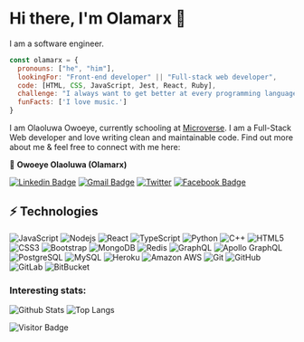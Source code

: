 # Hi there, I'm Olamarx 👋

I am a software engineer.

```javascript
const olamarx = {
  pronouns: ["he", "him"],
  lookingFor: "Front-end developer" || "Full-stack web developer",
  code: [HTML, CSS, JavaScript, Jest, React, Ruby],
  challenge: "I always want to get better at every programming language I learn.",
  funFacts: ['I love music.']
}
```

I am Olaoluwa Owoeye, currently schooling at [Microverse](https://www.microverse.org/). I am a Full-Stack Web developer and love writing clean and maintainable code. Find out more about me & feel free to connect with me here:

👤 **Owoeye Olaoluwa (Olamarx)**

[![Linkedin Badge](https://img.shields.io/badge/-Olaoluwa-blue?style=flat-square&logo=Linkedin&logoColor=white&link=https://www.linkedin.com/in/olaoluwa-owoeye-617702162/)](https://www.linkedin.com/in/olaoluwa-owoeye-617702162/)
[![Gmail Badge](https://img.shields.io/badge/-olaoluwaowoeye@gmail.com-c14438?style=flat-square&logo=Gmail&logoColor=white&link=mailto:olaoluwaowoeye@gmail.com)](mailto:olaoluwaowoeye@gmail.com)
[![Twitter](https://img.shields.io/badge/Twitter--1877F2?style=flat-square&logo=Twitter&logoColor=white&link=https://twitter.com/Owoeye0laoluwa)](https://twitter.com/Owoeye0laoluwa)
[![Facebook Badge](https://img.shields.io/badge/Facebook-1877F2?style=flat-square&logo=facebook&logoColor=white&link=https://web.facebook.com/olaoluwa.owoeye.39/)](https://web.facebook.com/olaoluwa.owoeye.39)


## ⚡ Technologies

![JavaScript](https://img.shields.io/badge/-JavaScript-black?style=flat-square&logo=javascript)
![Nodejs](https://img.shields.io/badge/-Nodejs-black?style=flat-square&logo=Node.js)
![React](https://img.shields.io/badge/-React-black?style=flat-square&logo=react)
![TypeScript](https://img.shields.io/badge/-TypeScript-007ACC?style=flat-square&logo=typescript)
![Python](https://img.shields.io/badge/-Python-black?style=flat-square&logo=Python)
![C++](https://img.shields.io/badge/-C++-00599C?style=flat-square&logo=c)
![HTML5](https://img.shields.io/badge/-HTML5-E34F26?style=flat-square&logo=html5&logoColor=white)
![CSS3](https://img.shields.io/badge/-CSS3-1572B6?style=flat-square&logo=css3)
![Bootstrap](https://img.shields.io/badge/-Bootstrap-563D7C?style=flat-square&logo=bootstrap)
![MongoDB](https://img.shields.io/badge/-MongoDB-black?style=flat-square&logo=mongodb)
![Redis](https://img.shields.io/badge/-Redis-black?style=flat-square&logo=Redis)
![GraphQL](https://img.shields.io/badge/-GraphQL-E10098?style=flat-square&logo=graphql)
![Apollo GraphQL](https://img.shields.io/badge/-Apollo%20GraphQL-311C87?style=flat-square&logo=apollo-graphql)
![PostgreSQL](https://img.shields.io/badge/-PostgreSQL-336791?style=flat-square&logo=postgresql)
![MySQL](https://img.shields.io/badge/-MySQL-black?style=flat-square&logo=mysql)
![Heroku](https://img.shields.io/badge/-Heroku-430098?style=flat-square&logo=heroku)
![Amazon AWS](https://img.shields.io/badge/Amazon%20AWS-232F3E?style=flat-square&logo=amazon-aws)
![Git](https://img.shields.io/badge/-Git-black?style=flat-square&logo=git)
![GitHub](https://img.shields.io/badge/-GitHub-181717?style=flat-square&logo=github)
![GitLab](https://img.shields.io/badge/-GitLab-FCA121?style=flat-square&logo=gitlab)
![BitBucket](https://img.shields.io/badge/-BitBucket-darkblue?style=flat-square&logo=bitbucket)

### Interesting stats:
![Github Stats](https://github-readme-stats.vercel.app/api?username=olamarx&count_private=true&show_icons=true&include_all_commits=true)
![Top Langs](https://github-readme-stats.vercel.app/api/top-langs/?username=olamarx&hide=TeX&layout=compact)

<!-- ### Time I spent coding this week:
<div align="center">
<img height="400px" src="https://wakatime.com/share/@olamarx/ce512b16-8670-4540-8b2d-8cee5b067f82.svg" align="center" />
</div> -->

![Visitor Badge](https://visitor-badge.laobi.icu/badge?page_id=olamarx.olamarx)
